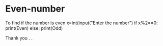 # Even-number
To find if the number is even
x=int(input("Enter the number")
if x%2==0:
  print(Even)
 else:
  print(Odd)
  
 Thank you .
 .
  


